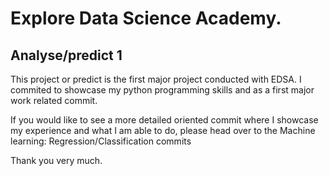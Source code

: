 # Explore Data Science Academy.

## Analyse/predict 1

This project or predict is the first major project conducted with EDSA. 
I commited to showcase my python programming skills and as a first major work related commit. 

If you would like to see a more detailed oriented commit where I showcase my experience and what I am able to do, please head over to the Machine learning: Regression/Classification commits

Thank you very much.

